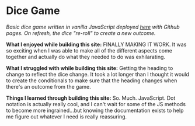 # Dice Game
*Basic dice game written in vanilla JavaScript deployed [here](https://eireann07.github.io/dice-game/) with Github pages. On refresh, the dice "re-roll" to create a new outcome.*

**What I enjoyed while building this site:** FINALLY MAKING IT WORK. It was so exciting when I was able to make all of the different aspects come together and actually do what they needed to do was exhilarating. 

**What I struggled with while building this site:** Getting the heading to change to reflect the dice change. It took a lot longer than I thought it would to create the conditionals to make sure that the heading changes when there's an outcome from the game. 

**Things I learned through building this site:** So. Much. JavaScript. Dot notation is actually really cool, and I can't wait for some of the JS methods to become more ingrained...but knowing the documentation exists to help me figure out whatever I need is really reassuring.
